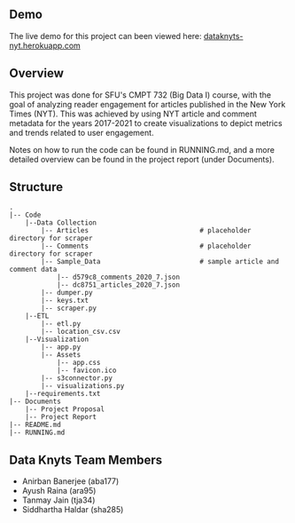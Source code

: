 ## Demo

The live demo for this project can been viewed here: 
<a target="_blank" href="https://dataknyts-nyt.herokuapp.com/" >dataknyts-nyt.herokuapp.com</a>

## Overview

This project was done for SFU's CMPT 732 (Big Data I) course, with the goal of analyzing reader engagement for articles published in the New York Times (NYT). This was achieved by using NYT article and comment metadata for the years 2017-2021 to create visualizations to depict metrics and trends related to user engagement. 

Notes on how to run the code can be found in RUNNING.md, and a more detailed overview can be found in the project report (under Documents).

## Structure

```
.
|-- Code
    |--Data Collection
        |-- Articles                            # placeholder directory for scraper
        |-- Comments                            # placeholder directory for scraper
        |-- Sample_Data                         # sample article and comment data
            |-- d579c8_comments_2020_7.json
            |-- dc8751_articles_2020_7.json
        |-- dumper.py
        |-- keys.txt
        |-- scraper.py
    |--ETL
        |-- etl.py
        |-- location_csv.csv
    |--Visualization
        |-- app.py
        |-- Assets
            |-- app.css
            |-- favicon.ico
        |-- s3connector.py
        |-- visualizations.py
    |--requirements.txt
|-- Documents
    |-- Project Proposal
    |-- Project Report
|-- README.md
|-- RUNNING.md
```

## Data Knyts Team Members

- Anirban Banerjee (aba177)
- Ayush Raina (ara95)
- Tanmay Jain (tja34)
- Siddhartha Haldar (sha285)




